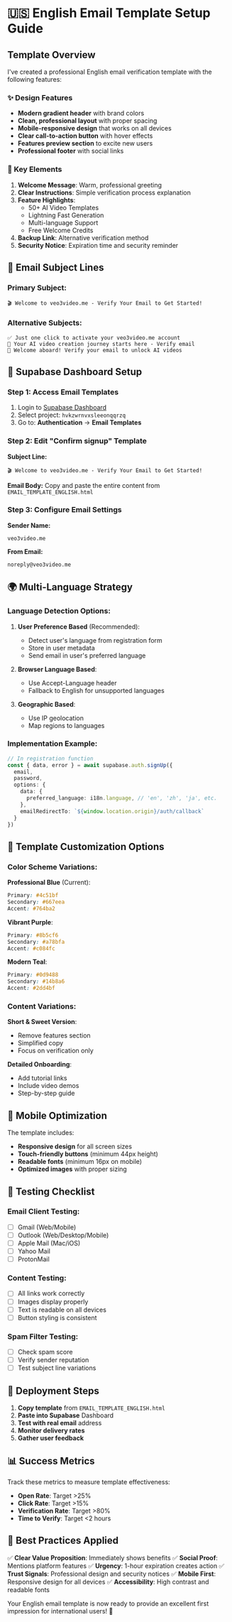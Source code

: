 # 🇺🇸 English Email Template Setup Guide

## Template Overview

I've created a professional English email verification template with the following features:

### ✨ Design Features
- **Modern gradient header** with brand colors
- **Clean, professional layout** with proper spacing
- **Mobile-responsive design** that works on all devices
- **Clear call-to-action button** with hover effects
- **Features preview section** to excite new users
- **Professional footer** with social links

### 🎯 Key Elements

1. **Welcome Message**: Warm, professional greeting
2. **Clear Instructions**: Simple verification process explanation
3. **Feature Highlights**: 
   - 50+ AI Video Templates
   - Lightning Fast Generation
   - Multi-language Support
   - Free Welcome Credits
4. **Backup Link**: Alternative verification method
5. **Security Notice**: Expiration time and security reminder

## 📧 Email Subject Lines

### Primary Subject:
```
🎬 Welcome to veo3video.me - Verify Your Email to Get Started!
```

### Alternative Subjects:
```
✅ Just one click to activate your veo3video.me account
🎥 Your AI video creation journey starts here - Verify email
🚀 Welcome aboard! Verify your email to unlock AI videos
```

## 🔧 Supabase Dashboard Setup

### Step 1: Access Email Templates
1. Login to [Supabase Dashboard](https://supabase.com/dashboard)
2. Select project: `hvkzwrnvxsleeonqqrzq`
3. Go to: **Authentication** → **Email Templates**

### Step 2: Edit "Confirm signup" Template

**Subject Line:**
```
🎬 Welcome to veo3video.me - Verify Your Email to Get Started!
```

**Email Body:**
Copy and paste the entire content from `EMAIL_TEMPLATE_ENGLISH.html`

### Step 3: Configure Email Settings

**Sender Name:**
```
veo3video.me
```

**From Email:**
```
noreply@veo3video.me
```

## 🌍 Multi-Language Strategy

### Language Detection Options:

1. **User Preference Based** (Recommended):
   - Detect user's language from registration form
   - Store in user metadata
   - Send email in user's preferred language

2. **Browser Language Based**:
   - Use Accept-Language header
   - Fallback to English for unsupported languages

3. **Geographic Based**:
   - Use IP geolocation
   - Map regions to languages

### Implementation Example:

```typescript
// In registration function
const { data, error } = await supabase.auth.signUp({
  email,
  password,
  options: {
    data: {
      preferred_language: i18n.language, // 'en', 'zh', 'ja', etc.
    },
    emailRedirectTo: `${window.location.origin}/auth/callback`
  }
})
```

## 🎨 Template Customization Options

### Color Scheme Variations:

**Professional Blue** (Current):
```css
Primary: #4c51bf
Secondary: #667eea
Accent: #764ba2
```

**Vibrant Purple**:
```css
Primary: #8b5cf6
Secondary: #a78bfa
Accent: #c084fc
```

**Modern Teal**:
```css
Primary: #0d9488
Secondary: #14b8a6
Accent: #2dd4bf
```

### Content Variations:

**Short & Sweet Version**:
- Remove features section
- Simplified copy
- Focus on verification only

**Detailed Onboarding**:
- Add tutorial links
- Include video demos
- Step-by-step guide

## 📱 Mobile Optimization

The template includes:
- **Responsive design** for all screen sizes
- **Touch-friendly buttons** (minimum 44px height)
- **Readable fonts** (minimum 16px on mobile)
- **Optimized images** with proper sizing

## 🧪 Testing Checklist

### Email Client Testing:
- [ ] Gmail (Web/Mobile)
- [ ] Outlook (Web/Desktop/Mobile)
- [ ] Apple Mail (Mac/iOS)
- [ ] Yahoo Mail
- [ ] ProtonMail

### Content Testing:
- [ ] All links work correctly
- [ ] Images display properly
- [ ] Text is readable on all devices
- [ ] Button styling is consistent

### Spam Filter Testing:
- [ ] Check spam score
- [ ] Verify sender reputation
- [ ] Test subject line variations

## 🚀 Deployment Steps

1. **Copy template** from `EMAIL_TEMPLATE_ENGLISH.html`
2. **Paste into Supabase** Dashboard
3. **Test with real email** address
4. **Monitor delivery rates**
5. **Gather user feedback**

## 📊 Success Metrics

Track these metrics to measure template effectiveness:
- **Open Rate**: Target >25%
- **Click Rate**: Target >15%
- **Verification Rate**: Target >80%
- **Time to Verify**: Target <2 hours

## 🎯 Best Practices Applied

✅ **Clear Value Proposition**: Immediately shows benefits
✅ **Social Proof**: Mentions platform features
✅ **Urgency**: 1-hour expiration creates action
✅ **Trust Signals**: Professional design and security notices
✅ **Mobile First**: Responsive design for all devices
✅ **Accessibility**: High contrast and readable fonts

Your English email template is now ready to provide an excellent first impression for international users! 🌟
